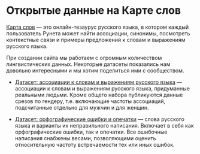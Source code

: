 # Открытые данные на Карте слов

[Карта слов] — это онлайн-тезаурус русского языка, в котором каждый пользователь Рунета может найти ассоциации, синонимы, посмотреть контекстные связи и примеры предложений к словам и выражениям русского языка.

При создании сайта мы работаем с огромным количеством лингвистических данных. Некоторые датасеты показались нам довольно интересными и мы хотим поделиться ими с сообществом. 

- [Датасет: ассоциации к словам и выражениям русского языка] — ассоциации к словам и выражениям русского языка, придуманные реальными людьми. Кроме общего набора публикуются данные срезов по гендеру, т.е. включающие частоты ассоциаций, подсчитанные отдельно для мужчин и для женщин.

- [Датасет: орфографические ошибки и опечатки] — слова русского языка и варианты их неправильного написания. Включает в себя как орфографические ошибки, так и опечатки. Все ошибочные написания снабжены весами, позволяющими оценить относительную частоту встречаемости тех или иных ошибок.

   [Карта слов]: <https://kartaslov.ru/>
   [Датасет: ассоциации к словам и выражениям русского языка]: <https://github.com/dkulagin/kartaslov/tree/master/dataset/assoc>
   [Датасет: орфографические ошибки и опечатки]: <https://github.com/dkulagin/kartaslov/tree/master/dataset/orfo_and_typos>